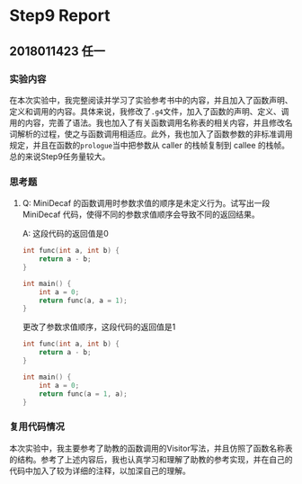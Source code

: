 # Step9 Report

## 2018011423 任一

### 实验内容

在本次实验中，我完整阅读并学习了实验参考书中的内容，并且加入了函数声明、定义和调用的内容。具体来说，我修改了`.g4`文件，加入了函数的声明、定义、调用的内容，完善了语法。我也加入了有关函数调用名称表的相关内容，并且修改名词解析的过程，使之与函数调用相适应。此外，我也加入了函数参数的非标准调用规定，并且在函数的`prologue`当中把参数从 caller 的栈帧复制到 callee 的栈帧。总的来说Step9任务量较大。



### 思考题

1. Q: MiniDecaf 的函数调用时参数求值的顺序是未定义行为。试写出一段 MiniDecaf 代码，使得不同的参数求值顺序会导致不同的返回结果。

   A: 这段代码的返回值是0

   ```c
   int func(int a, int b) {
       return a - b;
   }
   
   int main() {
       int a = 0;
       return func(a, a = 1);
   }
   
   ```
   
   更改了参数求值顺序，这段代码的返回值是1
   
   ```c
   int func(int a, int b) {
       return a - b;
   }
   
   int main() {
       int a = 0;
       return func(a = 1, a);
   }
   ```
   
   

### 复用代码情况

本次实验中，我主要参考了助教的函数调用的Visitor写法，并且仿照了函数名称表的结构。参考了上述内容后，我也认真学习和理解了助教的参考实现，并在自己的代码中加入了较为详细的注释，以加深自己的理解。
